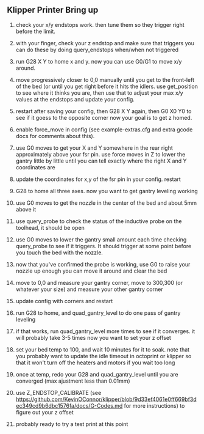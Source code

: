 ## Klipper Printer Bring up

1) check your x/y endstops work. then tune them so they trigger right before the limit. 

2) with your finger, check your z endstop and make sure that triggers you can do these by doing query_endstops when/when not triggered

3) run G28 X Y to home x and y. now you can use G0/G1 to move x/y around. 

4) move progressively closer to 0,0 manually until you get to the front-left of the bed (or until you get right before it hits the idlers. use get_position to see where it thinks you are, then use that to adjust your max x/y values at the endstops and update your config. 

5) restart after saving your config, then G28 X Y again, then G0 X0 Y0 to see if it goess to the opposite corner now your goal is to get z homed. 

6) enable force_move in config (see example-extras.cfg and extra gcode docs for comments about this). 

7) use G0 moves to get your X and Y somewhere in the rear right approximately above your fsr pin. use force moves in Z to lower the gantry little by little until you can tell exactly where the right X and Y coordinates are 

8) update the coordinates for x,y of the fsr pin in your config. restart 

9) G28 to home all three axes. now you want to get gantry leveling working 

10) use G0 moves to get the nozzle in the center of the bed and about 5mm above it 

11) use query_probe to check the status of the inductive probe on the toolhead, it should be open 

12) use G0 moves to lower the gantry small amount each time checking query_probe to see if it triggers. It should trigger at some point before you touch the bed with the nozzle. 

13) now that you've confirmed the probe is working, use G0 to raise your nozzle up enough you can move it around and clear the bed 

14) move to 0,0 and measure your gantry corner, move to 300,300 (or whatever your size) and measure your other gantry corner

15) update config with corners and restart 

16) run G28 to home, and quad_gantry_level to do one pass of gantry leveling 

17) if that works, run quad_gantry_level more times to see if it converges. it will probably take 3-5 times
now you want to set your z offset 

18) set your bed temp to 100, and wait 10 minutes for it to soak. note that you probably want to update the idle timeout in octoprint or klipper so that it won't turn off the heaters and motors if you wait too long 

19) once at temp, redo your G28 and quad_gantry_level until you are converged (max ajustment less than 0.01mm) 

20) use Z_ENDSTOP_CALIBRATE (see https://github.com/KevinOConnor/klipper/blob/9d33ef4061e0ff669bf3dec349cd9b6dbc1576fa/docs/G-Codes.md for more instructions) to figure out your z offset 

21) probably ready to try a test print at this point

